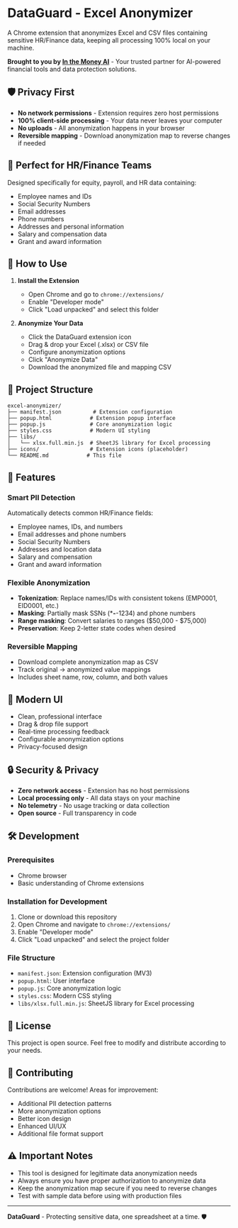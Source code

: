 # DataGuard - Excel Anonymizer

A Chrome extension that anonymizes Excel and CSV files containing sensitive HR/Finance data, keeping all processing 100% local on your machine.

**Brought to you by [In the Money AI](https://inthemoney.ai)** - Your trusted partner for AI-powered financial tools and data protection solutions.

## 🛡️ Privacy First

- **No network permissions** - Extension requires zero host permissions
- **100% client-side processing** - Your data never leaves your computer
- **No uploads** - All anonymization happens in your browser
- **Reversible mapping** - Download anonymization map to reverse changes if needed

## 🎯 Perfect for HR/Finance Teams

Designed specifically for equity, payroll, and HR data containing:
- Employee names and IDs
- Social Security Numbers
- Email addresses
- Phone numbers
- Addresses and personal information
- Salary and compensation data
- Grant and award information

## 🚀 How to Use

1. **Install the Extension**
   - Open Chrome and go to `chrome://extensions/`
   - Enable "Developer mode"
   - Click "Load unpacked" and select this folder

2. **Anonymize Your Data**
   - Click the DataGuard extension icon
   - Drag & drop your Excel (.xlsx) or CSV file
   - Configure anonymization options
   - Click "Anonymize Data"
   - Download the anonymized file and mapping CSV

## 📁 Project Structure

```
excel-anonymizer/
├── manifest.json          # Extension configuration
├── popup.html            # Extension popup interface
├── popup.js              # Core anonymization logic
├── styles.css            # Modern UI styling
├── libs/
│   └── xlsx.full.min.js  # SheetJS library for Excel processing
├── icons/                # Extension icons (placeholder)
└── README.md            # This file
```

## 🔧 Features

### Smart PII Detection
Automatically detects common HR/Finance fields:
- Employee names, IDs, and numbers
- Email addresses and phone numbers
- Social Security Numbers
- Addresses and location data
- Salary and compensation
- Grant and award information

### Flexible Anonymization
- **Tokenization**: Replace names/IDs with consistent tokens (EMP0001, EID0001, etc.)
- **Masking**: Partially mask SSNs (***-**-1234) and phone numbers
- **Range masking**: Convert salaries to ranges ($50,000 - $75,000)
- **Preservation**: Keep 2-letter state codes when desired

### Reversible Mapping
- Download complete anonymization map as CSV
- Track original → anonymized value mappings
- Includes sheet name, row, column, and both values

## 🎨 Modern UI

- Clean, professional interface
- Drag & drop file support
- Real-time processing feedback
- Configurable anonymization options
- Privacy-focused design

## 🔒 Security & Privacy

- **Zero network access** - Extension has no host permissions
- **Local processing only** - All data stays on your machine
- **No telemetry** - No usage tracking or data collection
- **Open source** - Full transparency in code

## 🛠️ Development

### Prerequisites
- Chrome browser
- Basic understanding of Chrome extensions

### Installation for Development
1. Clone or download this repository
2. Open Chrome and navigate to `chrome://extensions/`
3. Enable "Developer mode"
4. Click "Load unpacked" and select the project folder

### File Structure
- `manifest.json`: Extension configuration (MV3)
- `popup.html`: User interface
- `popup.js`: Core anonymization logic
- `styles.css`: Modern CSS styling
- `libs/xlsx.full.min.js`: SheetJS library for Excel processing

## 📝 License

This project is open source. Feel free to modify and distribute according to your needs.

## 🤝 Contributing

Contributions are welcome! Areas for improvement:
- Additional PII detection patterns
- More anonymization options
- Better icon design
- Enhanced UI/UX
- Additional file format support

## ⚠️ Important Notes

- This tool is designed for legitimate data anonymization needs
- Always ensure you have proper authorization to anonymize data
- Keep the anonymization map secure if you need to reverse changes
- Test with sample data before using with production files

---

**DataGuard** - Protecting sensitive data, one spreadsheet at a time. 🛡️
